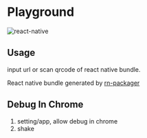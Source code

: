 # Playground

![react-native](https://img.shields.io/badge/react--native-%3D_0.21.0-green.svg)


## Usage

input url or scan qrcode of react native bundle.

React native bundle generated by [rn-packager](https://github.com/react-component/rn-packager)

## Debug In Chrome

1. setting/app, allow debug in chrome
2. shake
